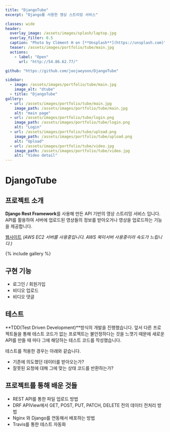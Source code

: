 ```yaml
---
title: "DjangoTube"
excerpt: "Django를 사용한 영상 스트리밍 서비스"

classes: wide
header:
  overlay_image: /assets/images/splash/laptop.jpg
  overlay_filter: 0.5
  caption: "Photo by Clément H on [**Unsplash**](https://unsplash.com)"
  teaser: /assets/images/portfolio/tube/main.jpg
  actions:
    - label: "Open"
      url: "http://54.86.62.77/"

github: "https://github.com/joojaeyoon/DjangoTube"

sidebar:
  - image: /assets/images/portfolio/tube/main.jpg
    image_alt: "dtube"
  - title: "DjangoTube"
gallery:
  - url: /assets/images/portfolio/tube/main.jpg
    image_path: /assets/images/portfolio/tube/main.jpg
    alt: "main page"
  - url: /assets/images/portfolio/tube/login.png
    image_path: /assets/images/portfolio/tube/login.png
    alt: "Login"
  - url: /assets/images/portfolio/tube/upload.png
    image_path: /assets/images/portfolio/tube/upload.png
    alt: "Upload"
  - url: /assets/images/portfolio/tube/video.jpg
    image_path: /assets/images/portfolio/tube/video.jpg
    alt: "Video detail"
---
```


# DjangoTube

## 프로젝트 소개

**Django Rest Framework**를 사용해 만든 API 기반의 영상 스트리밍 서비스 입니다. API를 활용하여 서버에 업로드된 영상들의 정보를 받아오거나 영상을 업로드하는 기능을 제공합니다.

[웹사이트](http://54.86.62.77/)
_(AWS EC2 서버를 사용중입니다. AWS 북미서버 사용중이라 속도가 느립니다.)_

{% include gallery %}

## 구현 기능

- 로그인 / 회원가입
- 비디오 업로드
- 비디오 댓글

## 테스트

**TDD(Test Driven Development)**방식의 개발을 진행했습니다. 앞서 다른
프로젝트들을 통해 테스트 코드가 없는 프로젝트는 불안정하다는 것을
느꼇기 때문에 새로운 API를 만들 때 마다 그에 해당하는 테스트 코드를 작성했습니다.

테스트를 적용한 경우는 아래와 같습니다.

- 기존에 의도했던 데이터를 받아오는가?
- 잘못된 요청에 대해 그에 맞는 상태 코드를 반환하는가?

## 프로젝트를 통해 배운 것들

- REST API를 통한 파일 업로드 방법
- DRF APIView에서 GET, POST, PUT, PATCH, DELETE 전의 데이터 전처리 방법
- Nginx 와 Django를 연동해서 배포하는 방법
- Travis를 통한 테스트 자동화
